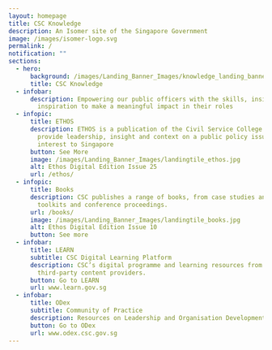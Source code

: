 ```yaml
---
layout: homepage
title: CSC Knowledge
description: An Isomer site of the Singapore Government
image: /images/isomer-logo.svg
permalink: /
notification: ""
sections:
  - hero:
      background: /images/Landing_Banner_Images/knowledge_landing_banner_01.jpg
      title: CSC Knowledge
  - infobar:
      description: Empowering our public officers with the skills, insights,
        inspiration to make a meaningful impact in their roles
  - infopic:
      title: ETHOS
      description: ETHOS is a publication of the Civil Service College aiming to
        provide leadership, insight and context on a public policy issues of
        interest to Singapore
      button: See More
      image: /images/Landing_Banner_Images/landingtile_ethos.jpg
      alt: Ethos Digital Edition Issue 25
      url: /ethos/
  - infopic:
      title: Books
      description: CSC publishes a range of books, from case studies and primers, to
        toolkits and conference proceedings.
      url: /books/
      image: /images/Landing_Banner_Images/landingtile_books.jpg
      alt: Ethos Digital Edition Issue 10
      button: See more
  - infobar:
      title: LEARN
      subtitle: CSC Digital Learning Platform
      description: CSC’s digital programme and learning resources from renowned
        third-party content providers.
      button: Go to LEARN
      url: www.learn.gov.sg
  - infobar:
      title: ODex
      subtitle: Community of Practice
      description: Resources on Leadership and Organisation Development
      button: Go to ODex
      url: www.odex.csc.gov.sg
---
```

